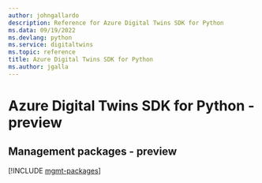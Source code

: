```yaml
---
author: johngallardo
description: Reference for Azure Digital Twins SDK for Python
ms.data: 09/19/2022
ms.devlang: python
ms.service: digitaltwins
ms.topic: reference
title: Azure Digital Twins SDK for Python
ms.author: jgalla
---
```

# Azure Digital Twins SDK for Python - preview

## Management packages - preview
[!INCLUDE [mgmt-packages](digital-twins-mgmt-index.md)]
